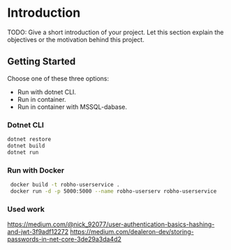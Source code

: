 # Introduction 
TODO: Give a short introduction of your project. Let this section explain the objectives or the motivation behind this project. 


## Getting Started
Choose one of these three options:
- Run with dotnet CLI.
- Run in container.
- Run in container with MSSQL-dabase.

### Dotnet CLI
```zsh
dotnet restore
dotnet build
dotnet run
```

### Run with Docker
```zsh
 docker build -t robho-userservice .
 docker run -d -p 5000:5000 --name robho-userserv robho-userservice
```

### Used work
https://medium.com/@nick_92077/user-authentication-basics-hashing-and-jwt-3f9adf12272
https://medium.com/dealeron-dev/storing-passwords-in-net-core-3de29a3da4d2